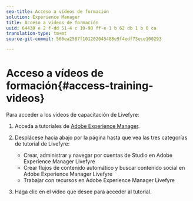 ```yaml
---
seo-title: Acceso a vídeos de formación
solution: Experience Manager
title: Acceso a vídeos de formación
uuid: 64438 e 2 f-dd 51-4 c 10-98 ff-e 1 b 62 db 1 b 0 ca
translation-type: tm+mt
source-git-commit: 566ea2587f101202045488e9f4edf73ece100293

---
```



# Acceso a vídeos de formación{#access-training-videos}

Para acceder a los vídeos de capacitación de Livefyre:

1. Acceda a tutoriales de [Adobe Experience Manager](https://helpx.adobe.com/experience-manager/tutorials.html).
1. Desplácese hacia abajo por la página hasta que vea las tres categorías de tutorial de Livefyre:

   * Crear, administrar y navegar por cuentas de Studio en Adobe Experience Manager Livefyre
   * Crear flujos de contenido automático y buscar contenido social en Adobe Experience Manager Livefyre
   * Trabajar con recursos en Adobe Experience Manager Livefyre

1. Haga clic en el vídeo que desee para acceder al tutorial.

